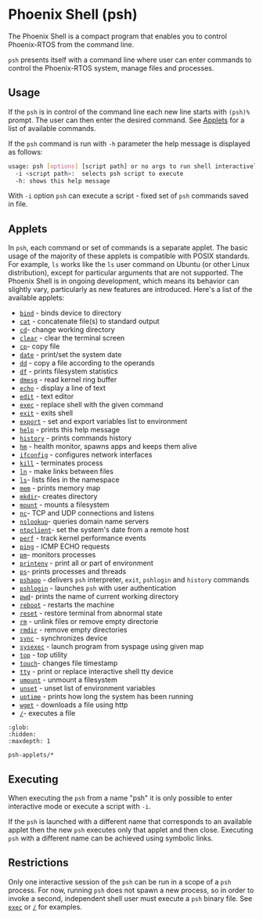 # Phoenix Shell (psh)

The Phoenix Shell is a compact program that enables you to control Phoenix-RTOS from the command line.

`psh` presents itself with a command line where user can enter commands to control the Phoenix-RTOS system, manage files
and processes.

## Usage

If the `psh` is in control of the command line each new line starts with `(psh)%` prompt. The user can then enter the
desired command. See [Applets](#applets) for a list of available commands.

If the `psh` command is run with `-h` parameter the help message is displayed as follows:

```bash
usage: psh [options] [script path] or no args to run shell interactively
  -i <script path>:  selects psh script to execute
  -h: shows this help message
```

With `-i` option `psh` can execute a script - fixed set of `psh` commands saved in file.

## Applets

In `psh`, each command or set of commands is a separate applet. The basic usage of the majority of these applets is
compatible with POSIX standards. For example, `ls` works like the `ls` user command on Ubuntu
(or other Linux distribution), except for particular arguments that are not supported.
The Phoenix Shell is in ongoing development, which means its behavior can slightly vary,
particularly as new features are introduced.
Here's a list of the available applets:

- [`bind`](psh-applets/bind.md) - binds device to directory
- [`cat`](psh-applets/cat.md) - concatenate file(s) to standard output
- [`cd`](psh-applets/cd.md)- change working directory
- [`clear`](psh-applets/clear.md) - clear the terminal screen
- [`cp`](psh-applets/cp.md)- copy file
- [`date`](psh-applets/date.md) - print/set the system date
- [`dd`](psh-applets/dd.md) - copy a file according to the operands
- [`df`](psh-applets/df.md) - prints filesystem statistics
- [`dmesg`](psh-applets/dmesg.md) - read kernel ring buffer
- [`echo`](psh-applets/echo.md) - display a line of text
- [`edit`](psh-applets/edit.md) - text editor
- [`exec`](psh-applets/exec.md) - replace shell with the given command
- [`exit`](psh-applets/exit.md) - exits shell
- [`export`](psh-applets/export.md) - set and export variables list to environment
- [`help`](psh-applets/help.md) - prints this help message
- [`history`](psh-applets/history.md) - prints commands history
- [`hm`](psh-applets/hm.md) - health monitor, spawns apps and keeps them alive
- [`ifconfig`](psh-applets/ifconfig.md) - configures network interfaces
- [`kill`](psh-applets/kill.md) - terminates process
- [`ln`](psh-applets/ln.md) - make links between files
- [`ls`](psh-applets/ls.md)- lists files in the namespace
- [`mem`](psh-applets/mem.md) - prints memory map
- [`mkdir`](psh-applets/mkdir.md)- creates directory
- [`mount`](psh-applets/mount.md) - mounts a filesystem
- [`nc`](psh-applets/nc.md)- TCP and UDP connections and listens
- [`nslookup`](psh-applets/nslookup.md)- queries domain name servers
- [`ntpclient`](psh-applets/ntpclient.md)- set the system's date from a remote host
- [`perf`](psh-applets/perf.md) - track kernel performance events
- [`ping`](psh-applets/ping.md) - ICMP ECHO requests
- [`pm`](psh-applets/pm.md)- monitors processes
- [`printenv`](psh-applets/printenv.md) - print all or part of environment
- [`ps`](psh-applets/ps.md)- prints processes and threads
- [`pshapp`](psh-applets/pshapp.md) - delivers `psh` interpreter, `exit`, `pshlogin` and `history` commands
- [`pshlogin`](psh-applets/pshlogin.md) - launches `psh` with user authentication
- [`pwd`](psh-applets/pwd.md)- prints the name of current working directory
- [`reboot`](psh-applets/reboot.md) - restarts the machine
- [`reset`](psh-applets/reset.md) - restore terminal from abnormal state
- [`rm`](psh-applets/rm.md) - unlink files or remove empty directorie
- [`rmdir`](psh-applets/rmdir.md) - remove empty directories
- [`sync`](psh-applets/sync.md) - synchronizes device
- [`sysexec`](psh-applets/sysexec.md) - launch program from syspage using given map
- [`top`](psh-applets/top.md) - top utility
- [`touch`](psh-applets/touch.md)- changes file timestamp
- [`tty`](psh-applets/tty.md) - print or replace interactive shell tty device
- [`umount`](psh-applets/umount.md) - unmount a filesystem
- [`unset`](psh-applets/unset.md) - unset list of environment variables
- [`uptime`](psh-applets/uptime.md) - prints how long the system has been running
- [`wget`](psh-applets/wget.md) - downloads a file using http
- [`/`](psh-applets/runfile.md)- executes a file

```{toctree}
:glob:
:hidden:
:maxdepth: 1

psh-applets/*
```

## Executing

When executing the `psh` from a name "psh" it is only possible to enter interactive mode or execute a script with `-i`.

If the `psh` is launched with a different name that corresponds to an available applet then the new `psh` executes only
that applet and then close. Executing `psh` with a different name can be achieved using symbolic links.

## Restrictions

Only one interactive session of the `psh` can be run in a scope of a `psh` process. For now, running `psh` does not
spawn a new process, so in order to invoke a second, independent shell user must execute a `psh` binary file.
See [`exec`](psh-applets/exec.md) or [`/`](psh-applets/runfile.md) for examples.
